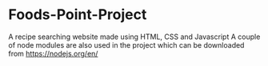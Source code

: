 # Foods-Point-Project
A recipe searching website made using HTML, CSS and Javascript
      A couple of node modules are also used in the project which can be downloaded from https://nodejs.org/en/
